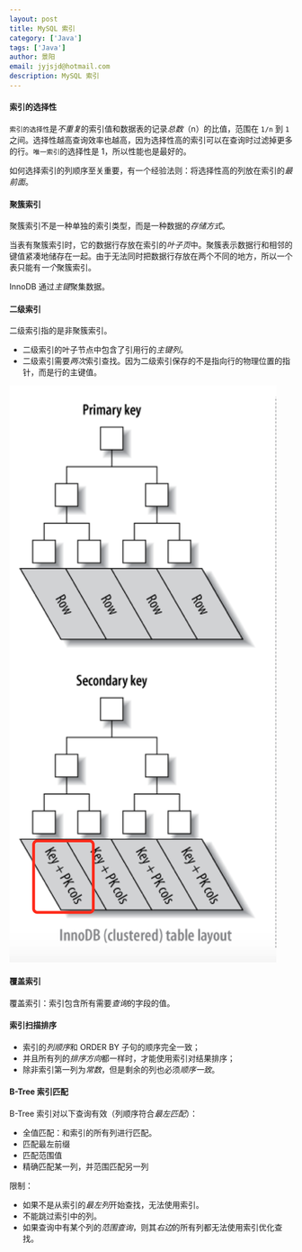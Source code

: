 ```yaml
---
layout: post
title: MySQL 索引
category: ['Java']
tags: ['Java']
author: 景阳
email: jyjsjd@hotmail.com
description: MySQL 索引
---
```


#### 索引的选择性
`索引的选择性`是*不重复*的索引值和数据表的记录*总数*（n）的比值，范围在 `1/n` 到 `1` 之间。选择性越高查询效率也越高，因为选择性高的索引可以在查询时过滤掉更多的行。`唯一索引`的选择性是 1，所以性能也是最好的。

如何选择索引的列顺序至关重要，有一个经验法则：将选择性高的列放在索引的*最前面*。

#### 聚簇索引
聚簇索引不是一种单独的索引类型，而是一种数据的*存储方式*。

当表有聚簇索引时，它的数据行存放在索引的*叶子页*中。聚簇表示数据行和相邻的键值紧凑地储存在一起。由于无法同时把数据行存放在两个不同的地方，所以一个表只能有*一个*聚簇索引。

InnoDB 通过*主键*聚集数据。

#### 二级索引
二级索引指的是非聚簇索引。
* 二级索引的叶子节点中包含了引用行的*主键列*。
* 二级索引需要*两次*索引查找。因为二级索引保存的不是指向行的物理位置的指针，而是行的主键值。

![secondary.png](/assets/img/secondary.png)

#### 覆盖索引
覆盖索引：索引包含所有需要*查询*的字段的值。

#### 索引扫描排序
* 索引的*列顺序*和 ORDER BY 子句的顺序完全一致；
* 并且所有列的*排序方向*都一样时，才能使用索引对结果排序；
* 除非索引第一列为*常数*，但是剩余的列也必须*顺序一致*。

#### B-Tree 索引匹配
B-Tree 索引对以下查询有效（列顺序符合*最左匹配*）：
* 全值匹配：和索引的所有列进行匹配。
* 匹配最左前缀
* 匹配范围值
* 精确匹配某一列，并范围匹配另一列

限制：
* 如果不是从索引的*最左列*开始查找，无法使用索引。
* 不能跳过索引中的列。
* 如果查询中有某个列的*范围查询*，则其*右边*的所有列都无法使用索引优化查找。
